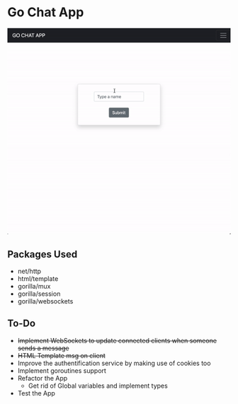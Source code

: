 # Go Chat App

![Add Functionality Gif](demo/demo.gif)

## Packages Used

- net/http
- html/template
- gorilla/mux
- gorilla/session
- gorilla/websockets

## To-Do

- ~~Implement WebSockets to update connected clients when someone sends a message~~
- ~~HTML Template msg on client~~
- Improve the authentification service by making use of cookies too
- Implement goroutines support
- Refactor the App
    - Get rid of Global variables and implement types
- Test the App